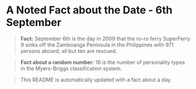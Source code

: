 
# A Noted Fact about the Date - 6th September

> **Fact:** September 6th is the day in 2009 that the ro-ro ferry SuperFerry 9 sinks off the Zamboanga Peninsula in the Philippines with 971 persons aboard; all but ten are rescued.

> **Fact about a random number:** 16 is the number of personality types in the Myers-Briggs classification system.

> This README is automatically updated with a fact about a day.
